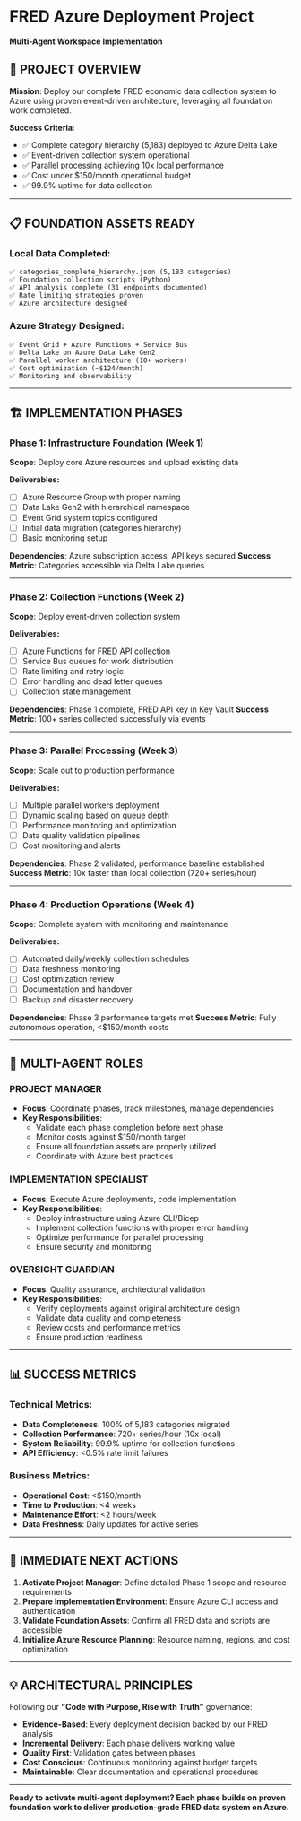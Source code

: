 # FRED Azure Deployment Project
**Multi-Agent Workspace Implementation**

## **🎯 PROJECT OVERVIEW**

**Mission**: Deploy our complete FRED economic data collection system to Azure using proven event-driven architecture, leveraging all foundation work completed.

**Success Criteria**: 
- ✅ Complete category hierarchy (5,183) deployed to Azure Delta Lake
- ✅ Event-driven collection system operational
- ✅ Parallel processing achieving 10x local performance  
- ✅ Cost under $150/month operational budget
- ✅ 99.9% uptime for data collection

---

## **📋 FOUNDATION ASSETS READY**

### **Local Data Completed:**
```
✅ categories_complete_hierarchy.json (5,183 categories)
✅ Foundation collection scripts (Python)
✅ API analysis complete (31 endpoints documented)
✅ Rate limiting strategies proven
✅ Azure architecture designed
```

### **Azure Strategy Designed:**
```
✅ Event Grid + Azure Functions + Service Bus
✅ Delta Lake on Azure Data Lake Gen2
✅ Parallel worker architecture (10+ workers)
✅ Cost optimization (~$124/month)
✅ Monitoring and observability
```

---

## **🏗️ IMPLEMENTATION PHASES**

### **Phase 1: Infrastructure Foundation** (Week 1)
**Scope**: Deploy core Azure resources and upload existing data

**Deliverables:**
- [ ] Azure Resource Group with proper naming
- [ ] Data Lake Gen2 with hierarchical namespace  
- [ ] Event Grid system topics configured
- [ ] Initial data migration (categories hierarchy)
- [ ] Basic monitoring setup

**Dependencies**: Azure subscription access, API keys secured
**Success Metric**: Categories accessible via Delta Lake queries

---

### **Phase 2: Collection Functions** (Week 2)  
**Scope**: Deploy event-driven collection system

**Deliverables:**
- [ ] Azure Functions for FRED API collection
- [ ] Service Bus queues for work distribution
- [ ] Rate limiting and retry logic
- [ ] Error handling and dead letter queues
- [ ] Collection state management

**Dependencies**: Phase 1 complete, FRED API key in Key Vault
**Success Metric**: 100+ series collected successfully via events

---

### **Phase 3: Parallel Processing** (Week 3)
**Scope**: Scale out to production performance

**Deliverables:**
- [ ] Multiple parallel workers deployment
- [ ] Dynamic scaling based on queue depth
- [ ] Performance monitoring and optimization  
- [ ] Data quality validation pipelines
- [ ] Cost monitoring and alerts

**Dependencies**: Phase 2 validated, performance baseline established
**Success Metric**: 10x faster than local collection (720+ series/hour)

---

### **Phase 4: Production Operations** (Week 4)
**Scope**: Complete system with monitoring and maintenance

**Deliverables:**
- [ ] Automated daily/weekly collection schedules
- [ ] Data freshness monitoring
- [ ] Cost optimization review
- [ ] Documentation and handover
- [ ] Backup and disaster recovery

**Dependencies**: Phase 3 performance targets met
**Success Metric**: Fully autonomous operation, <$150/month costs

---

## **🎪 MULTI-AGENT ROLES**

### **PROJECT MANAGER** 
- **Focus**: Coordinate phases, track milestones, manage dependencies
- **Key Responsibilities**: 
  - Validate each phase completion before next phase
  - Monitor costs against $150/month target
  - Ensure all foundation assets are properly utilized
  - Coordinate with Azure best practices

### **IMPLEMENTATION SPECIALIST**
- **Focus**: Execute Azure deployments, code implementation
- **Key Responsibilities**:
  - Deploy infrastructure using Azure CLI/Bicep
  - Implement collection functions with proper error handling
  - Optimize performance for parallel processing
  - Ensure security and monitoring

### **OVERSIGHT GUARDIAN**  
- **Focus**: Quality assurance, architectural validation
- **Key Responsibilities**:
  - Verify deployments against original architecture design
  - Validate data quality and completeness
  - Review costs and performance metrics
  - Ensure production readiness

---

## **📊 SUCCESS METRICS**

### **Technical Metrics:**
- **Data Completeness**: 100% of 5,183 categories migrated
- **Collection Performance**: 720+ series/hour (10x local)
- **System Reliability**: 99.9% uptime for collection functions
- **API Efficiency**: <0.5% rate limit failures

### **Business Metrics:**  
- **Operational Cost**: <$150/month 
- **Time to Production**: <4 weeks
- **Maintenance Effort**: <2 hours/week
- **Data Freshness**: Daily updates for active series

---

## **🎯 IMMEDIATE NEXT ACTIONS**

1. **Activate Project Manager**: Define detailed Phase 1 scope and resource requirements
2. **Prepare Implementation Environment**: Ensure Azure CLI access and authentication  
3. **Validate Foundation Assets**: Confirm all FRED data and scripts are accessible
4. **Initialize Azure Resource Planning**: Resource naming, regions, and cost optimization

---

## **💡 ARCHITECTURAL PRINCIPLES**

Following our **"Code with Purpose, Rise with Truth"** governance:

- **Evidence-Based**: Every deployment decision backed by our FRED analysis
- **Incremental Delivery**: Each phase delivers working value
- **Quality First**: Validation gates between phases
- **Cost Conscious**: Continuous monitoring against budget targets
- **Maintainable**: Clear documentation and operational procedures

---

**Ready to activate multi-agent deployment? Each phase builds on proven foundation work to deliver production-grade FRED data system on Azure.** 